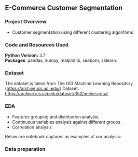 ## E-Commerce Customer Segmentation

### Project Overview
* Customer segmentation using different clustering algorithms


### Code and Resources Used 
**Python Version:** 3.7  
**Packages:** pandas, numpy, matplotlib, seaborn, sklearn.

### Dataset
The dataset is taken from The UCI Machine Learning Repository (https://archive.ics.uci.edu/)
Dataset: https://archive.ics.uci.edu/dataset/352/online+retail 

### EDA
* Features grouping and distribution analysis.
* Continuous variables analysis against different groups.
* Correlation analysis

Below are notebook captures as examples of our analysis:  

### Data preparation











